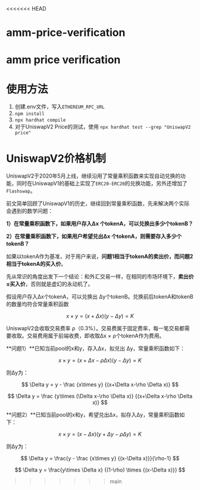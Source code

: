 <<<<<<< HEAD
# amm-price-verification
amm price verification
=======
# 使用方法

1. 创建.env文件，写入`ETHEREUM_RPC_URL`
2. `npm install`
3. `npx hardhat compile`
4. 对于UniswapV2 Price的测试，使用  `npx hardhat test --grep "UniswapV2 price"`



# UniswapV2价格机制

UniswapV2于2020年5月上线，继续沿用了常量乘积函数来实现自动兑换的功能，同时在UniswapV1的基础上实现了`ERC20-ERC20`的兑换功能，另外还增加了`Flashswap`。

前文简单回顾了UniswapV1的历史，继续回到常量乘积函数，先来解决两个实际会遇到的数学问题：

**1）在常量乘积函数下，如果用户存入Δx 个tokenA，可以兑换出多少个tokenB？**

**2）在常量乘积函数下，如果用户希望兑出Δx 个tokenA，则需要存入多少个tokenB？**

如果以tokenA作为基准，对于用户来说，**问题1相当于tokenA的卖出价，而问题2相当于tokenA的买入价**。

先从常识的角度出发下一个结论：和外汇交易一样，在相同的市场环境下，**卖出价≤买入价**，否则就是虚幻的永动机了。

假设用户存入Δx个tokenA，可以兑换出 Δy个tokenB。兑换前后tokenA和tokenB的数量均符合常量乘积函数

$$ x\times y = (x+\Delta x)(y-\Delta y)=K $$

UniswapV2会收取交易费率 ρ（0.3%）。交易费属于固定费率，每一笔交易都需要收取。交易费用属于前端收费，即收取Δx × ρ个tokenA作为费用。

**问题1）**已知当前pool的x和y，存入Δx，拟兑出 Δy，常量乘积函数如下：

$$ x\times y = (x+\Delta x-\rho \Delta x)(y-\Delta y)=K $$

则Δy为：

$$ \Delta y = y - \frac {x\times y} {(x+\Delta x-\rho \Delta x)} $$

$$ \Delta y =  \frac {y\times (\Delta x-\rho \Delta x)} {(x+\Delta x-\rho \Delta x)} $$

**问题2）**已知当前pool的x和y，希望兑出Δx，拟存入Δy，常量乘积函数如下：

$$ x\times y = (x-\Delta x)(y+\Delta y-\rho \Delta y)=K $$

则Δy为：

$$ \Delta y = \frac{y - \frac {x\times y} {(x-\Delta x)}}{\rho-1} $$

$$ \Delta y = \frac{y\times \Delta x} {(1-\rho) \times {(x-\Delta x)}} $$
>>>>>>> main

